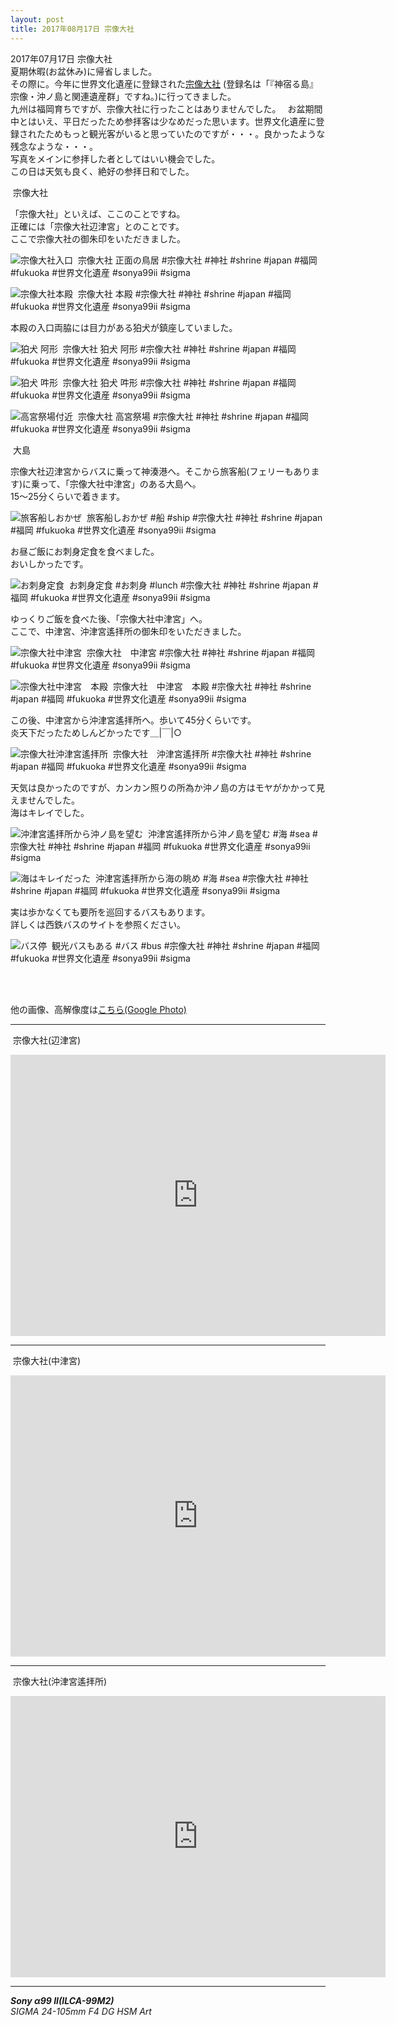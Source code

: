 ```yaml
---
layout: post
title: 2017年08月17日 宗像大社
---
```


2017年07月17日 宗像大社  
夏期休暇(お盆休み)に帰省しました。  
その際に。今年に世界文化遺産に登録された[宗像大社](http://www.munakata-taisha.or.jp/index.html) (登録名は「『神宿る島』宗像・沖ノ島と関連遺産群」ですね。)に行ってきました。  
九州は福岡育ちですが、宗像大社に行ったことはありませんでした。　
お盆期間中とはいえ、平日だったため参拝客は少なめだった思います。世界文化遺産に登録されたためもっと観光客がいると思っていたのですが・・・。良かったような残念なような・・・。  
写真をメインに参拝した者としてはいい機会でした。  
この日は天気も良く、絶好の参拝日和でした。
  

<span class="fukidashi">&nbsp;宗像大社</span>

「宗像大社」といえば、ここのことですね。  
正確には「宗像大社辺津宮」とのことです。  
ここで宗像大社の御朱印をいただきました。

![宗像大社入口](../images/20170817/MunakataTaisyaShrine20170817-KBA00001.jpg)
<span class="hashtag">&nbsp;宗像大社 正面の鳥居 #宗像大社 #神社 #shrine #japan #福岡 #fukuoka #世界文化遺産 #sonya99ii #sigma</span>

![宗像大社本殿](../images/20170817/MunakataTaisyaShrine20170817-KBA00016.jpg)
<span class="hashtag">&nbsp;宗像大社 本殿 #宗像大社 #神社 #shrine #japan #福岡 #fukuoka #世界文化遺産 #sonya99ii #sigma</span>

本殿の入口両脇には目力がある狛犬が鎮座していました。

![狛犬 阿形](../images/20170817/MunakataTaisyaShrine20170817-KBA00041.jpg)
<span class="hashtag">&nbsp;宗像大社 狛犬 阿形 #宗像大社 #神社 #shrine #japan #福岡 #fukuoka #世界文化遺産 #sonya99ii #sigma</span>

![狛犬 吽形](../images/20170817/MunakataTaisyaShrine20170817-KBA00027.jpg)
<span class="hashtag">&nbsp;宗像大社 狛犬 吽形 #宗像大社 #神社 #shrine #japan #福岡 #fukuoka #世界文化遺産 #sonya99ii #sigma</span>

![高宮祭場付近](../images/20170817/MunakataTaisyaShrine20170817-KBA00082.jpg)
<span class="hashtag">&nbsp;宗像大社 高宮祭場 #宗像大社 #神社 #shrine #japan #福岡 #fukuoka #世界文化遺産 #sonya99ii #sigma</span>

<span class="fukidashi">&nbsp;大島</span>

宗像大社辺津宮からバスに乗って神湊港へ。そこから旅客船(フェリーもあります)に乗って、「宗像大社中津宮」のある大島へ。  
15～25分くらいで着きます。

![旅客船しおかぜ](../images/20170817/MunakataTaisyaShrine20170817-KBA00088.jpg)
<span class="hashtag">&nbsp;旅客船しおかぜ #船 #ship #宗像大社 #神社 #shrine #japan #福岡 #fukuoka #世界文化遺産 #sonya99ii #sigma</span>

お昼ご飯にお刺身定食を食べました。  
おいしかったです。

![お刺身定食](../images/20170817/MunakataTaisyaShrine20170817-KBA00092.jpg)
<span class="hashtag">&nbsp;お刺身定食 #お刺身 #lunch #宗像大社 #神社 #shrine #japan #福岡 #fukuoka #世界文化遺産 #sonya99ii #sigma</span>

ゆっくりご飯を食べた後、「宗像大社中津宮」へ。  
ここで、中津宮、沖津宮遙拝所の御朱印をいただきました。

![宗像大社中津宮](../images/20170817/MunakataTaisyaShrine20170817-KBA00096.jpg)
<span class="hashtag">&nbsp;宗像大社　中津宮 #宗像大社 #神社 #shrine #japan #福岡 #fukuoka #世界文化遺産 #sonya99ii #sigma</span>

![宗像大社中津宮　本殿](../images/20170817/MunakataTaisyaShrine20170817-KBA00106.jpg)
<span class="hashtag">&nbsp;宗像大社　中津宮　本殿 #宗像大社 #神社 #shrine #japan #福岡 #fukuoka #世界文化遺産 #sonya99ii #sigma</span>

この後、中津宮から沖津宮遙拝所へ。歩いて45分くらいです。  
炎天下だったためしんどかったです＿|￣|○

![宗像大社沖津宮遙拝所](../images/20170817/MunakataTaisyaShrine20170817-KBA00127.jpg)
<span class="hashtag">&nbsp;宗像大社　沖津宮遙拝所 #宗像大社 #神社 #shrine #japan #福岡 #fukuoka #世界文化遺産 #sonya99ii #sigma</span>

天気は良かったのですが、カンカン照りの所為か沖ノ島の方はモヤがかかって見えませんでした。  
海はキレイでした。

![沖津宮遙拝所から沖ノ島を望む](../images/20170817/MunakataTaisyaShrine20170817-KBA00113.jpg)
<span class="hashtag">&nbsp;沖津宮遙拝所から沖ノ島を望む #海 #sea #宗像大社 #神社 #shrine #japan #福岡 #fukuoka #世界文化遺産 #sonya99ii #sigma</span>

![海はキレイだった](../images/20170817/MunakataTaisyaShrine20170817-KBA00119.jpg)
<span class="hashtag">&nbsp;沖津宮遙拝所から海の眺め #海 #sea #宗像大社 #神社 #shrine #japan #福岡 #fukuoka #世界文化遺産 #sonya99ii #sigma</span>

実は歩かなくても要所を巡回するバスもあります。  
詳しくは西鉄バスのサイトを参照ください。

![バス停](../images/20170817/MunakataTaisyaShrine20170817-KBA00135.jpg)
<span class="hashtag">&nbsp;観光バスもある #バス #bus #宗像大社 #神社 #shrine #japan #福岡 #fukuoka #世界文化遺産 #sonya99ii #sigma</span>

<br>
<br>

他の画像、高解像度は[こちら(Google Photo)](https://goo.gl/photos/2Y7Hoh6bWufocwZf6)

---
<span class="mapmarker">&nbsp;宗像大社(辺津宮)</span>
<iframe src="https://www.google.com/maps/embed?pb=!1m18!1m12!1m3!1d38048.44205988162!2d130.52356468563042!3d33.816871786518504!2m3!1f0!2f0!3f0!3m2!1i1024!2i768!4f13.1!3m3!1m2!1s0x0%3A0x39bafeca460cb066!2z5a6X5YOP5aSn56S-!5e0!3m2!1sja!2sjp!4v1503230646478" width="600" height="450" frameborder="0" style="border:0" allowfullscreen></iframe>

---
<span class="mapmarker">&nbsp;宗像大社(中津宮)</span>
<iframe src="https://www.google.com/maps/embed?pb=!1m18!1m12!1m3!1d38023.44510285439!2d130.44955244160178!3d33.87302389224317!2m3!1f0!2f0!3f0!3m2!1i1024!2i768!4f13.1!3m3!1m2!1s0x0%3A0xdcc778f66ba549db!2z5a6X5YOP5aSn56S-5Lit5rSl5a6u!5e0!3m2!1sja!2sjp!4v1503230775630" width="600" height="450" frameborder="0" style="border:0" allowfullscreen></iframe>

---
<span class="mapmarker">&nbsp;宗像大社(沖津宮遙拝所)</span>
<iframe src="https://www.google.com/maps/embed?pb=!1m18!1m12!1m3!1d38023.44510285439!2d130.44955244160178!3d33.87302389224317!2m3!1f0!2f0!3f0!3m2!1i1024!2i768!4f13.1!3m3!1m2!1s0x0%3A0xbbf927b5b211a5a8!2z5a6X5YOP5aSn56S-5rKW5rSl5a6u6YGZ5oud5omA!5e0!3m2!1sja!2sjp!4v1503230845324" width="600" height="450" frameborder="0" style="border:0" allowfullscreen></iframe>

---
___Sony α99 II(ILCA-99M2)___  
_SIGMA 24-105mm F4 DG HSM Art_
